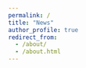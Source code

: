 ```yaml
---
permalink: /
title: "News"
author_profile: true
redirect_from: 
  - /about/
  - /about.html
---
```



